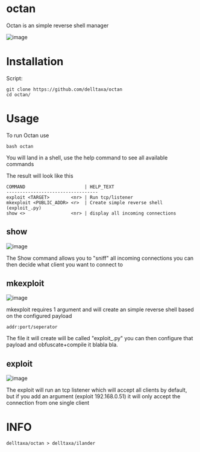 # octan

Octan is an simple reverse shell manager

![image](https://user-images.githubusercontent.com/114283067/208232874-86fe3a57-1126-4ea1-ae52-b828e0d5938c.png)


# Installation

Script:
```
git clone https://github.com/delltaxa/octan
cd octan/
```

# Usage

To run Octan use
```
bash octan
```

You will land in a shell,
use the help command to see all available commands

The result will look like this

```
COMMAND                      | HELP_TEXT
----------------------------------
exploit <TARGET>        <nr> | Run tcp/listener
mkexploit <PUBLIC_ADDR> <r>  | Create simple reverse shell (exploit_.py)
show <>                 <nr> | display all incoming connections

```

## show

![image](https://user-images.githubusercontent.com/114283067/208232988-f0b121b1-d749-4a87-b18c-228e655340c5.png)


The Show command allows you to "sniff" all incoming
connections you can then decide what client you want to connect to

## mkexploit

![image](https://user-images.githubusercontent.com/114283067/208232945-1992dee5-a642-4e49-adb9-bb6ccd5c5f36.png)


mkexploit requires 1 argument and will create an simple reverse shell based on the
configured payload 

```
addr:port/seperator
```

The file it will create will be called "exploit_.py"
you can then configure that payload and obfuscate+compile it blabla bla.

## exploit

![image](https://user-images.githubusercontent.com/114283067/208233005-a009a0bf-ba18-4e5c-9677-939e1d30b939.png)


The exploit will run an tcp listener which will
accept all clients by default, but if you add an argument
(exploit 192.168.0.51) it will only accept the connection from one single client

# INFO

```
delltaxa/octan > delltaxa/ilander
```
